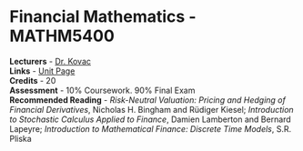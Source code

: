 # Financial Mathematics - MATHM5400

**Lecturers** - [Dr. Kovac](https://people.maths.bris.ac.uk/~maxak/)<br/>
**Links** - [Unit Page](https://www.bris.ac.uk/unit-programme-catalogue/UnitDetails.jsa?ayrCode=20%2F21&unitCode=MATHM5400)<br/>
**Credits** - 20<br/>
**Assessment** - 10% Coursework. 90% Final Exam<br/>
**Recommended Reading** - *Risk-Neutral Valuation: Pricing and Hedging of Financial Derivatives*, Nicholas H. Bingham and Rüdiger Kiesel; *Introduction to Stochastic Calculus Applied to Finance*, Damien Lamberton and Bernard Lapeyre; *Introduction to Mathematical Finance: Discrete Time Models*, S.R. Pliska
